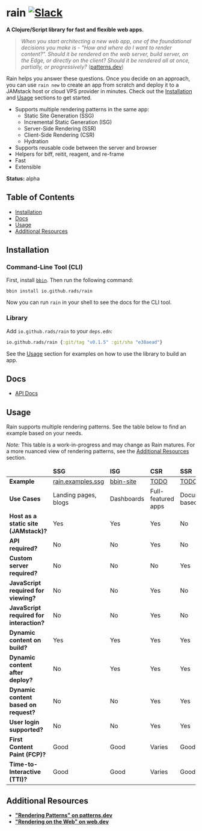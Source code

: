 # rain [![Slack](https://img.shields.io/badge/clojurians-rain-blue.svg?logo=slack)](https://clojurians.slack.com/messages/rain/)

**A Clojure/Script library for fast and flexible web apps.**

> *When you start architecting a new web app, one of the foundational decisions you make is - "How and where do I want to render content?". Should it be rendered on the web server, build server, on the Edge, or directly on the client? Should it be rendered all at once, partially, or progressively?* ([patterns.dev](https://www.patterns.dev/posts/rendering-patterns))

Rain helps you answer these questions. Once you decide on an approach, you can use `rain new` to create an app from scratch and deploy it to a JAMstack host or cloud VPS provider in minutes. Check out the [Installation](#installation) and [Usage](#usage) sections to get started.

- Supports multiple rendering patterns in the same app:
    - Static Site Generation (SSG)
    - Incremental Static Generation (ISG)
    - Server-Side Rendering (SSR)
    - Client-Side Rendering (CSR)
    - Hydration
- Supports reusable code between the server and browser
- Helpers for biff, reitit, reagent, and re-frame
- Fast
- Extensible

**Status:** alpha

## Table of Contents

- [Installation](#installation)
- [Docs](#docs)
- [Usage](#usage)
- [Additional Resources](#additional-resources)

## Installation

### Command-Line Tool (CLI)

First, install [`bbin`](https://github.com/babashka/bbin). Then run the following command:

```
bbin install io.github.rads/rain
```

Now you can run `rain` in your shell to see the docs for the CLI tool.

### Library

Add `io.github.rads/rain` to your `deps.edn`:

```clojure
io.github.rads/rain {:git/tag "v0.1.5" :git/sha "e38aead"}
```

See the [Usage](#usage) section for examples on how to use the library to build an app.

## Docs

- [API Docs](docs/api.md)

## Usage

Rain supports multiple rendering patterns. See the table below to find an example based on your needs.

*Note:* This table is a work-in-progress and may change as Rain matures. For a more nuanced view of rendering patterns, see the [Additional Resources](#additional-resources) section.

<table>
  <thead>
    <tr>
      <td></td>
      <td><strong>SSG</strong></td>
      <td><strong>ISG</strong></td>
      <td><strong>CSR</strong></td>
      <td><strong>SSR</strong></td>
      <td><strong>Hydration</strong></td>
    </tr>
  </thead>
<tbody>
  <tr>
    <td><strong>Example</strong></td>
    <td><a href="http://github.com/rads/rain.examples.ssg">rain.examples.ssg</a></td>
    <td><a href="http://github.com/rads/bbin-site">bbin-site</a></td>
    <td><a href="#">TODO</a></td>
    <td><a href="#">TODO</a></td>
    <td><a href="http://github.com/rads/rain.examples.todomvc">rain.examples.todomvc</a></td>
  </tr>
  <tr>
    <td><strong>Use Cases</strong></td>
    <td>Landing pages, blogs</td>
    <td>Dashboards</td>
    <td>Full-featured apps</td>
    <td>Document-based sites</td>
    <td>Supports both CSR and SSR use cases</td>
  </tr>
  <tr>
    <td><strong>Host as a static site (JAMstack)?</strong></td>
    <td>Yes</td>
    <td>Yes</td>
    <td>Yes</td>
    <td>No</td>
    <td>No</td>
  </tr>
  <tr>
    <td><strong>API required?</strong></td>
    <td>No</td>
    <td>No</td>
    <td>Yes</td>
    <td>No</td>
    <td>Yes</td>
  </tr>
  <tr>
    <td><strong>Custom server required?</strong></td>
    <td>No</td>
    <td>No</td>
    <td>No</td>
    <td>Yes</td>
    <td>Yes</td>
  </tr>
  <tr>
    <td><strong>JavaScript required for viewing?</strong></td>
    <td>No</td>
    <td>No</td>
    <td>Yes</td>
    <td>No</td>
    <td>No</td>
  </tr>
  <tr>
    <td><strong>JavaScript required for interaction?</strong></td>
    <td>No</td>
    <td>No</td>
    <td>Yes</td>
    <td>No</td>
    <td>Yes</td>
  </tr>
  <tr>
    <td><strong>Dynamic content on build?</strong></td>
    <td>Yes</td>
    <td>Yes</td>
    <td>Yes</td>
    <td>Yes</td>
    <td>Yes</td>
  </tr>
  <tr>
    <td><strong>Dynamic content after deploy?</strong></td>
    <td>No</td>
    <td>Yes</td>
    <td>Yes</td>
    <td>Yes</td>
    <td>Yes</td>
  </tr>
  <tr>
    <td><strong>Dynamic content based on request?</strong></td>
    <td>No</td>
    <td>No</td>
    <td>Yes</td>
    <td>Yes</td>
    <td>Yes</td>
  </tr>
  <tr>
    <td><strong>User login supported?</strong></td>
    <td>No</td>
    <td>No</td>
    <td>Yes</td>
    <td>Yes</td>
    <td>Yes</td>
  </tr>
  <tr>
    <td><strong>First Content Paint (FCP)?</strong></td>
    <td>Good</td>
    <td>Good</td>
    <td>Varies</td>
    <td>Good</td>
    <td>Good</td>
  </tr>
  <tr>
    <td><strong>Time-to-Interactive (TTI)?</strong></td>
    <td>Good</td>
    <td>Good</td>
    <td>Varies</td>
    <td>Good</td>
    <td>Varies</td>
  </tr>
</tbody>
</table>

## Additional Resources

- [**"Rendering Patterns" on patterns.dev**](https://www.patterns.dev/posts/rendering-patterns)
- [**"Rendering on the Web" on web.dev**](https://web.dev/rendering-on-the-web/)
